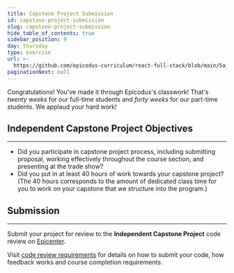 ```yaml
---
title: Capstone Project Submission
id: capstone-project-submission
slug: capstone-project-submission
hide_table_of_contents: true
sidebar_position: 9
day: thursday
type: exercise
url: >-
  https://github.com/epicodus-curriculum/react-full-stack/blob/main/5a_capstone_independent_project_submission.md
paginationNext: null
---
```


Congratulations! You've made it through Epicodus's classwork! That's _twenty weeks_ for our full-time students and _forty weeks_ for our part-time students. We applaud your hard work!

## Independent Capstone Project Objectives
---

* Did you participate in capstone project process, including submitting proposal, working effectively throughout the course section, and presenting at the trade show?
* Did you put in at least 40 hours of work towards your capstone project? (The 40 hours corresponds to the amount of dedicated class time for you to work on your capstone that we structure into the program.)

## Submission
---

Submit your project for review to the **Independent Capstone Project** code review on [Epicenter](https://epicenter.epicodus.com/).

Visit [code review requirements](https://new.learnhowtoprogram.com/pre-work/getting-started-at-epicodus/independent-projects-and-code-reviews) for details on how to submit your code, how feedback works and course completion requirements.